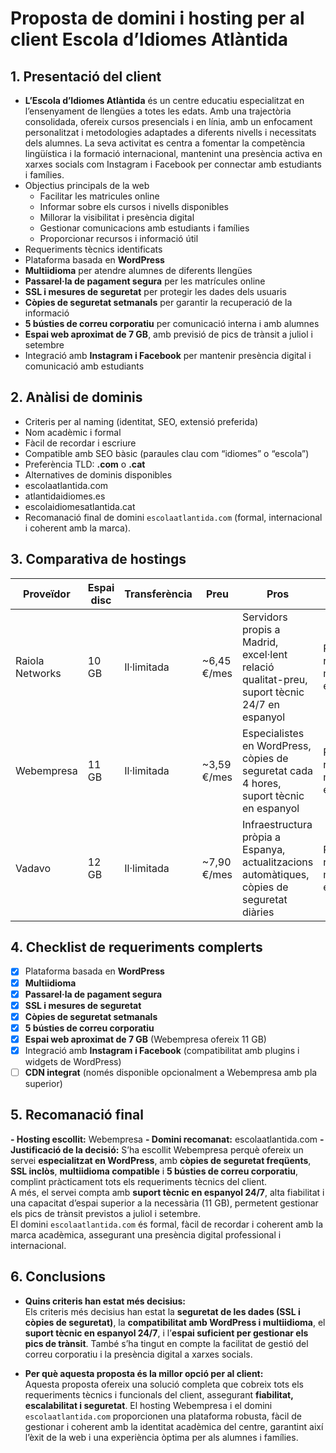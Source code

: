 # Proposta de domini i hosting per al client **Escola d’Idiomes Atlàntida**
## 1. Presentació del client
- **L’Escola d’Idiomes Atlàntida** és un centre educatiu especialitzat en l’ensenyament de llengües a totes les edats. Amb una trajectòria consolidada, ofereix cursos presencials i en línia, amb un enfocament personalitzat i metodologies adaptades a diferents nivells i necessitats dels alumnes. La seva activitat es centra a fomentar la competència lingüística i la formació internacional, mantenint una presència activa en xarxes socials com Instagram i Facebook per connectar amb estudiants i famílies.
- Objectius principals de la web
	- Facilitar les matricules online
    - Informar sobre els cursos i nivells disponibles
    - Millorar la visibilitat i presència digital
    - Gestionar comunicacions amb estudiants i famílies
    - Proporcionar recursos i informació útil
- Requeriments tècnics identificats
- Plataforma basada en **WordPress**
- **Multiidioma** per atendre alumnes de diferents llengües
- **Passarel·la de pagament segura** per les matrícules online
- **SSL i mesures de seguretat** per protegir les dades dels usuaris
- **Còpies de seguretat setmanals** per garantir la recuperació de la informació
- **5 bústies de correu corporatiu** per comunicació interna i amb alumnes
- **Espai web aproximat de 7 GB**, amb previsió de pics de trànsit a juliol i setembre
- Integració amb **Instagram i Facebook** per mantenir presència digital i comunicació amb estudiants
## 2. Anàlisi de dominis
- Criteris per al naming (identitat, SEO, extensió preferida)
- Nom acadèmic i formal  
- Fàcil de recordar i escriure  
- Compatible amb SEO bàsic (paraules clau com “idiomes” o “escola”)  
- Preferència TLD: **.com** o **.cat**
- Alternatives de dominis disponibles
- escolaatlantida.com  
- atlantidaidiomes.es  
- escolaidiomesatlantida.cat
- Recomanació final de domini
	`escolaatlantida.com` (formal, internacional i coherent amb la marca).
## 3. Comparativa de hostings
| Proveïdor | Espai disc | Transferència | Preu | Pros | Contres |
|-----------|------------|---------------|------|------|---------|
| Raiola Networks | 10 GB | Il·limitada | ~6,45 €/mes | Servidors propis a Madrid, excel·lent relació qualitat-preu, suport tècnic 24/7 en espanyol | Preu de renovació més elevat |
| Webempresa | 11 GB | Il·limitada | ~3,59 €/mes | Especialistes en WordPress, còpies de seguretat cada 4 hores, suport tècnic en espanyol | Preu de renovació més elevat |
| Vadavo | 12 GB | Il·limitada | ~7,90 €/mes | Infraestructura pròpia a Espanya, actualitzacions automàtiques, còpies de seguretat diàries | Preu de renovació més elevat |

## 4. Checklist de requeriments complerts
- [x] Plataforma basada en **WordPress**
- [x] **Multiidioma**
- [x] **Passarel·la de pagament segura**
- [x] **SSL i mesures de seguretat**
- [x] **Còpies de seguretat setmanals**
- [x] **5 bústies de correu corporatiu**
- [x] **Espai web aproximat de 7 GB** (Webempresa ofereix 11 GB)
- [x] Integració amb **Instagram i Facebook** (compatibilitat amb plugins i widgets de WordPress)
- [ ] **CDN integrat** (només disponible opcionalment a Webempresa amb pla superior)
## 5. Recomanació final
**- Hosting escollit:** Webempresa
**- Domini recomanat:** escolaatlantida.com
**- Justificació de la decisió:** S’ha escollit Webempresa perquè ofereix un servei **especialitzat en WordPress**, amb **còpies de seguretat freqüents**, **SSL inclòs**, **multiidioma compatible** i **5 bústies de correu corporatiu**, complint pràcticament tots els requeriments tècnics del client.  
A més, el servei compta amb **suport tècnic en espanyol 24/7**, alta fiabilitat i una capacitat d’espai superior a la necessària (11 GB), permetent gestionar els pics de trànsit previstos a juliol i setembre.  
El domini `escolaatlantida.com` és formal, fàcil de recordar i coherent amb la marca acadèmica, assegurant una presència digital professional i internacional.
## 6. Conclusions
- **Quins criteris han estat més decisius:**  
  Els criteris més decisius han estat la **seguretat de les dades (SSL i còpies de seguretat)**, la **compatibilitat amb WordPress i multiidioma**, el **suport tècnic en espanyol 24/7**, i l’**espai suficient per gestionar els pics de trànsit**. També s’ha tingut en compte la facilitat de gestió del correu corporatiu i la presència digital a xarxes socials.

- **Per què aquesta proposta és la millor opció per al client:**  
  Aquesta proposta ofereix una solució completa que cobreix tots els requeriments tècnics i funcionals del client, assegurant **fiabilitat, escalabilitat i seguretat**. El hosting Webempresa i el domini `escolaatlantida.com` proporcionen una plataforma robusta, fàcil de gestionar i coherent amb la identitat acadèmica del centre, garantint així l’èxit de la web i una experiència òptima per als alumnes i famílies.
